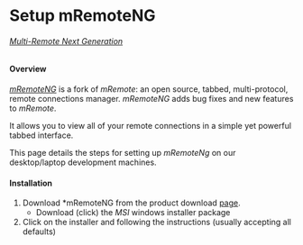 # Setup mRemoteNG
###### [Multi-Remote Next Generation](https://mremoteng.org/)

#### Overview

[*mRemoteNG*](https://mremoteng.org/) is a fork of *mRemote*: an open source, tabbed, multi-protocol, 
remote connections manager. *mRemoteNG* adds bug fixes and new features to *mRemote*.

It allows you to view all of your remote connections in a simple yet powerful 
tabbed interface.

This page details the steps for setting up *mRemoteNg* on our desktop/laptop
development machines.

#### Installation

1. Download *mRemoteNG from the product download [page](https://mremoteng.org/download).
   * Download (click) the *MSI* windows installer package
2. Click on the installer and following the instructions (usually accepting all defaults)


